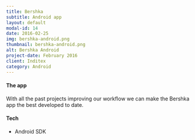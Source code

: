 ```yaml
---
title: Bershka
subtitle: Android app
layout: default
modal-id: 14
date: 2016-02-25
img: bershka-android.png
thumbnail: bershka-android.png
alt: Bershka Android
project-date: February 2016
client: Inditex
category: Android
---
```


#### The app
With all the past projects improving our workflow we can make the Bershka app the best developed to date.

#### Tech
- Android SDK